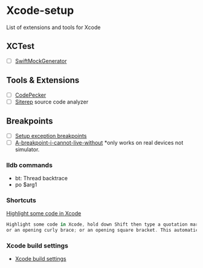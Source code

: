 # Xcode-setup
List of extensions and tools for Xcode 

## XCTest
- [ ] [SwiftMockGenerator](https://github.com/seanhenry/SwiftMockGeneratorForXcode) 

## Tools & Extensions 
- [ ] [CodePecker](https://github.com/woshiccm/Pecker)
- [ ] [Siterep](https://github.com/twostraws/Sitrep) source code analyzer

## Breakpoints 
- [ ] [Setup exception breakpoints](https://www.hackingwithswift.com/example-code/xcode/how-to-create-exception-breakpoints-in-xcode)
- [ ] [A-breakpoint-i-cannot-live-without](https://dasdom.github.io/a-breakpoint-i-cannot-live-without/) *only works on real devices not simulator.
### lldb commands 
- bt: Thread backtrace 
- po $arg1

### Shortcuts
[Highlight some code in Xcode](https://twitter.com/scottsmithdev/status/1223347112026329089)

``` swift
Highlight some code in Xcode, hold down Shift then type a quotation mark; or an opening parenthesis; 
or an opening curly brace; or an opening square bracket. This automatically wraps your highlighted code in the character you typed. 
```
### Xcode build settings 
- [Xcode build settings](https://xcodebuildsettings.com/?utm_campaign=iOS%2BDev%2BWeekly&utm_medium=email&utm_source=iOS%2BDev%2BWeekly%2BIssue%2B445)
